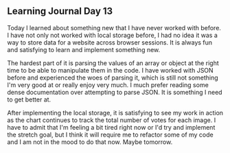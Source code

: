 ## Learning Journal Day 13

Today I learned about something new that I have never worked with before. I have not only not worked with local storage before, I had no idea it was a way to store data for a website across browser sessions. It is always fun and satisfying to learn and implement something new.

The hardest part of it is parsing the values of an array or object at the right time to be able to manipulate them in the code. I have worked with JSON before and experienced the woes of parsing it, which is still not something I'm very good at or really enjoy very much. I much prefer reading some dense documentation over attempting to parse JSON. It is something I need to get better at. 

After implementing the local storage, it is satisfying to see my work in action as the chart continues to track the total number of votes for each image. I have to admit that I'm feeling a bit tired right now or I'd try and implement the stretch goal, but I think it will require me to refactor some of my code and I am not in the mood to do that now. Maybe tomorrow. 